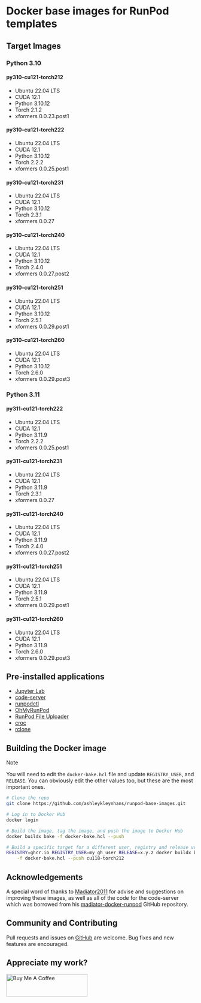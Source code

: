 # Docker base images for RunPod templates

## Target Images

### Python 3.10

#### py310-cu121-torch212

- Ubuntu 22.04 LTS
- CUDA 12.1
- Python 3.10.12
- Torch 2.1.2
- xformers 0.0.23.post1

#### py310-cu121-torch222

- Ubuntu 22.04 LTS
- CUDA 12.1
- Python 3.10.12
- Torch 2.2.2
- xformers 0.0.25.post1

#### py310-cu121-torch231

- Ubuntu 22.04 LTS
- CUDA 12.1
- Python 3.10.12
- Torch 2.3.1
- xformers 0.0.27

#### py310-cu121-torch240

- Ubuntu 22.04 LTS
- CUDA 12.1
- Python 3.10.12
- Torch 2.4.0
- xformers 0.0.27.post2

#### py310-cu121-torch251

- Ubuntu 22.04 LTS
- CUDA 12.1
- Python 3.10.12
- Torch 2.5.1
- xformers 0.0.29.post1

#### py310-cu121-torch260

- Ubuntu 22.04 LTS
- CUDA 12.1
- Python 3.10.12
- Torch 2.6.0
- xformers 0.0.29.post3

### Python 3.11

#### py311-cu121-torch222

- Ubuntu 22.04 LTS
- CUDA 12.1
- Python 3.11.9
- Torch 2.2.2
- xformers 0.0.25.post1

#### py311-cu121-torch231

- Ubuntu 22.04 LTS
- CUDA 12.1
- Python 3.11.9
- Torch 2.3.1
- xformers 0.0.27

#### py311-cu121-torch240

- Ubuntu 22.04 LTS
- CUDA 12.1
- Python 3.11.9
- Torch 2.4.0
- xformers 0.0.27.post2

#### py311-cu121-torch251

- Ubuntu 22.04 LTS
- CUDA 12.1
- Python 3.11.9
- Torch 2.5.1
- xformers 0.0.29.post1

#### py311-cu121-torch260

- Ubuntu 22.04 LTS
- CUDA 12.1
- Python 3.11.9
- Torch 2.6.0
- xformers 0.0.29.post3

## Pre-installed applications

* [Jupyter Lab](https://github.com/jupyterlab/jupyterlab)
* [code-server](https://github.com/coder/code-server)
* [runpodctl](https://github.com/runpod/runpodctl)
* [OhMyRunPod](https://github.com/kodxana/OhMyRunPod)
* [RunPod File Uploader](https://github.com/kodxana/RunPod-FilleUploader)
* [croc](https://github.com/schollz/croc)
* [rclone](https://rclone.org/)

## Building the Docker image

> [!NOTE]
> You will need to edit the `docker-bake.hcl` file and update `REGISTRY_USER`,
> and `RELEASE`.  You can obviously edit the other values too, but these
> are the most important ones.

```bash
# Clone the repo
git clone https://github.com/ashleykleynhans/runpod-base-images.git

# Log in to Docker Hub
docker login

# Build the image, tag the image, and push the image to Docker Hub
docker buildx bake -f docker-bake.hcl --push

# Build a specific target for a different user, registry and release version
REGISTRY=ghcr.io REGISTRY_USER=my_gh_user RELEASE=x.y.z docker buildx bake \
    -f docker-bake.hcl --push cu118-torch212
```

## Acknowledgements

A special word of thanks to [Madiator2011](https://github.com/kodxana) for advise
and suggestions on improving these images, as well as all of the code for the
code-server which was borrowed from his [madiator-docker-runpod](
https://github.com/kodxana/madiator-docker-runpod) GitHub repository.

## Community and Contributing

Pull requests and issues on [GitHub](https://github.com/ashleykleynhans/runpod-base-images)
are welcome. Bug fixes and new features are encouraged.

## Appreciate my work?

<a href="https://www.buymeacoffee.com/ashleyk" target="_blank"><img src="https://cdn.buymeacoffee.com/buttons/v2/default-yellow.png" alt="Buy Me A Coffee" style="height: 60px !important;width: 217px !important;" ></a>
